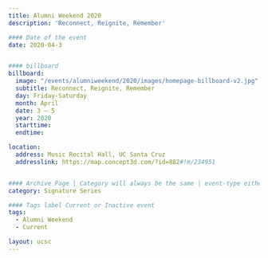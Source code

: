 ```yaml
---
title: Alumni Weekend 2020
description: 'Reconnect, Reignite, Remember'

#### Date of the event
date: 2020-04-3


#### billboard
billboard:
  image: "/events/alumniweekend/2020/images/homepage-billboard-v2.jpg"
  subtitle: Reconnect, Reignite, Remember
  day: Friday-Saturday
  month: April
  date: 3 – 5
  year: 2020
  starttime:
  endtime:

location:
  address: Music Recital Hall, UC Santa Cruz
  addresslink: https://map.concept3d.com/?id=882#!m/234951


#### Archive Page | Category will always be the same | event-type either Signature Event, Notable Event, Lecture Series
category: Signature Series

#### Tags label Current or Inactive event
tags:
  - Alumni Weekend
  - Current

layout: ucsc
---
```

